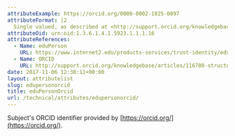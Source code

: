 ```yaml
---
attributeExample: https://orcid.org/0000-0002-1825-0097
attributeFormat: |2
  Single valued, as described at <http://support.orcid.org/knowledgebase/articles/116780-structure-of-the-orcid-identifier>.
attributeOid: urn:oid:1.3.6.1.4.1.5923.1.1.1.16
attributeReferences:
  - Name: eduPerson
    URL: https://www.internet2.edu/products-services/trust-identity/eduperson-eduorg/#service-features
  - Name: ORCID
    URL: http://support.orcid.org/knowledgebase/articles/116780-structure-of-the-orcid-identifier
date: 2017-11-06 12:30:11+00:00
layout: attributelist
slug: edupersonorcid
title: eduPersonOrcid
url: /technical/attributes/edupersonorcid/
---
```


Subject's ORCID identifier provided by [https://orcid.org/](https://orcid.org/).
